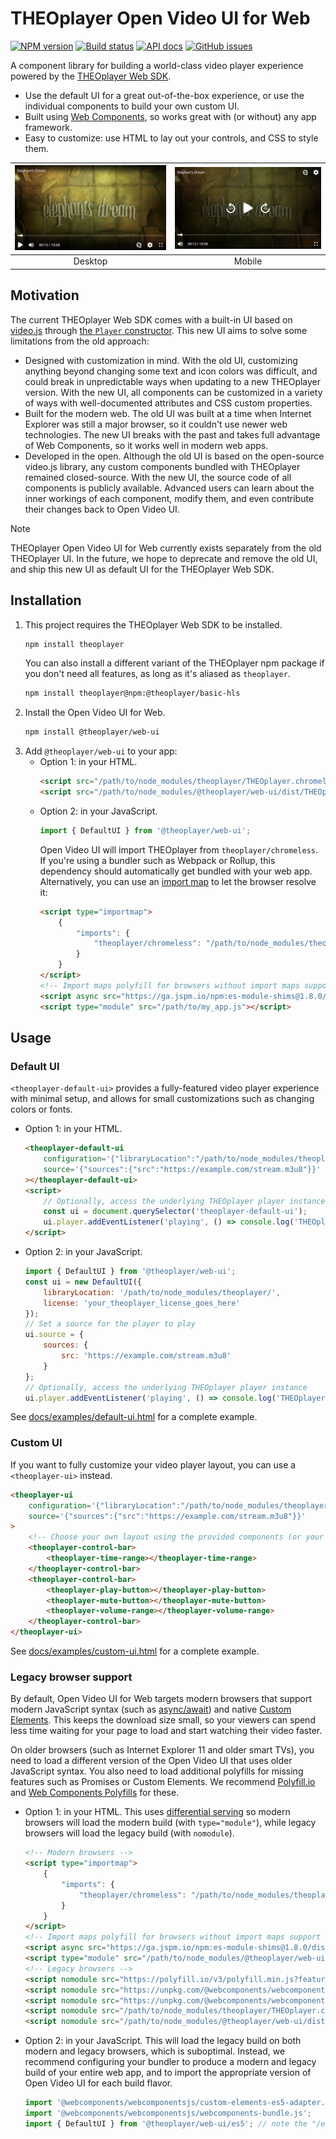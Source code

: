 # THEOplayer Open Video UI for Web

[![NPM version](https://img.shields.io/npm/v/%40theoplayer%2Fweb-ui)](https://www.npmjs.com/package/@theoplayer/web-ui)
[![Build status](https://github.com/THEOplayer/web-ui/workflows/CI/badge.svg)](https://github.com/THEOplayer/web-ui/actions/workflows/ci.yml)
[![API docs](https://img.shields.io/badge/api%20docs-orange.svg)](https://theoplayer.github.io/web-ui/api/)
[![GitHub issues](https://img.shields.io/github/issues/THEOplayer/web-ui)](https://github.com/THEOplayer/web-ui/issues)

A component library for building a world-class video player experience powered by
the [THEOplayer Web SDK](https://www.theoplayer.com/product/theoplayer).

-   Use the default UI for a great out-of-the-box experience, or use the individual components to build your own custom UI.
-   Built using [Web Components](https://developer.mozilla.org/en-US/docs/Web/Web_Components), so works great with (or without) any app framework.
-   Easy to customize: use HTML to lay out your controls, and CSS to style them.

| ![Screenshot on desktop](https://raw.githubusercontent.com/THEOplayer/web-ui/v1.0.0/docs/assets/screenshot-desktop.png) | ![Screenshot on mobile](https://raw.githubusercontent.com/THEOplayer/web-ui/v1.0.0/docs/assets/screenshot-mobile.png) |
| :---------------------------------------------------------------------------------------------------------------------: | :-------------------------------------------------------------------------------------------------------------------: |
|                                                         Desktop                                                         |                                                        Mobile                                                         |

## Motivation

The current THEOplayer Web SDK comes with a built-in UI based on [video.js](https://github.com/videojs/video.js) through [the `Player` constructor](https://docs.theoplayer.com/api-reference/web/theoplayer.player.md). This new UI aims to solve some limitations from the old approach:

-   Designed with customization in mind. With the old UI, customizing anything beyond changing some text and icon colors was difficult, and could break in unpredictable ways when updating to a new THEOplayer version. With the new UI, all components can be customized in a variety of ways with well-documented attributes and CSS custom properties.
-   Built for the modern web. The old UI was built at a time when Internet Explorer was still a major browser, so it couldn't use newer web technologies. The new UI breaks with the past and takes full advantage of Web Components, so it works well in modern web apps.
-   Developed in the open. Although the old UI is based on the open-source video.js library, any custom components bundled with THEOplayer remained closed-source. With the new UI, the source code of all components is publicly available. Advanced users can learn about the inner workings of each component, modify them, and even contribute their changes back to Open Video UI.

> [!NOTE]  
> THEOplayer Open Video UI for Web currently exists separately from the old THEOplayer UI. In the future, we hope to deprecate and remove the old UI, and ship this new UI as default UI for the THEOplayer Web SDK.

## Installation

1. This project requires the THEOplayer Web SDK to be installed.
    ```sh
    npm install theoplayer
    ```
    You can also install a different variant of the THEOplayer npm package if you don't need all features, as long as it's aliased as `theoplayer`.
    ```sh
    npm install theoplayer@npm:@theoplayer/basic-hls
    ```
2. Install the Open Video UI for Web.
    ```sh
    npm install @theoplayer/web-ui
    ```
3. Add `@theoplayer/web-ui` to your app:
    - Option 1: in your HTML.
        ```html
        <script src="/path/to/node_modules/theoplayer/THEOplayer.chromeless.js"></script>
        <script src="/path/to/node_modules/@theoplayer/web-ui/dist/THEOplayerUI.js"></script>
        ```
    - Option 2: in your JavaScript.
        ```js
        import { DefaultUI } from '@theoplayer/web-ui';
        ```
        Open Video UI will import THEOplayer from `theoplayer/chromeless`.
        If you're using a bundler such as Webpack or Rollup, this dependency should automatically get bundled with your web app.
        Alternatively, you can use an [import map](https://developer.mozilla.org/en-US/docs/Web/HTML/Element/script/type/importmap) to let the browser resolve it:
        ```html
        <script type="importmap">
            {
                "imports": {
                    "theoplayer/chromeless": "/path/to/node_modules/theoplayer/THEOplayer.chromeless.esm.js"
                }
            }
        </script>
        <!-- Import maps polyfill for browsers without import maps support (e.g. Safari 16.3) -->
        <script async src="https://ga.jspm.io/npm:es-module-shims@1.8.0/dist/es-module-shims.js" crossorigin="anonymous"></script>
        <script type="module" src="/path/to/my_app.js"></script>
        ```

## Usage

### Default UI

`<theoplayer-default-ui>` provides a fully-featured video player experience with minimal setup, and allows for small customizations such as changing colors or fonts.

-   Option 1: in your HTML.
    ```html
    <theoplayer-default-ui
        configuration='{"libraryLocation":"/path/to/node_modules/theoplayer/","license":"your_theoplayer_license_goes_here"}'
        source='{"sources":{"src":"https://example.com/stream.m3u8"}}'
    ></theoplayer-default-ui>
    <script>
        // Optionally, access the underlying THEOplayer player instance
        const ui = document.querySelector('theoplayer-default-ui');
        ui.player.addEventListener('playing', () => console.log('THEOplayer is now playing'));
    </script>
    ```
-   Option 2: in your JavaScript.
    ```js
    import { DefaultUI } from '@theoplayer/web-ui';
    const ui = new DefaultUI({
        libraryLocation: '/path/to/node_modules/theoplayer/',
        license: 'your_theoplayer_license_goes_here'
    });
    // Set a source for the player to play
    ui.source = {
        sources: {
            src: 'https://example.com/stream.m3u8'
        }
    };
    // Optionally, access the underlying THEOplayer player instance
    ui.player.addEventListener('playing', () => console.log('THEOplayer is now playing'));
    ```

See [docs/examples/default-ui.html](https://github.com/THEOplayer/web-ui/blob/main/docs/examples/default-ui.html) for a complete example.

### Custom UI

If you want to fully customize your video player layout, you can use a `<theoplayer-ui>` instead.

```html
<theoplayer-ui
    configuration='{"libraryLocation":"/path/to/node_modules/theoplayer/","license":"your_theoplayer_license_goes_here"}'
    source='{"sources":{"src":"https://example.com/stream.m3u8"}}'
>
    <!-- Choose your own layout using the provided components (or your own!) -->
    <theoplayer-control-bar>
        <theoplayer-time-range></theoplayer-time-range>
    </theoplayer-control-bar>
    <theoplayer-control-bar>
        <theoplayer-play-button></theoplayer-play-button>
        <theoplayer-mute-button></theoplayer-mute-button>
        <theoplayer-volume-range></theoplayer-volume-range>
    </theoplayer-control-bar>
</theoplayer-ui>
```

See [docs/examples/custom-ui.html](https://github.com/THEOplayer/web-ui/blob/main/docs/examples/custom-ui.html) for a complete example.

### Legacy browser support

By default, Open Video UI for Web targets modern browsers that support modern JavaScript syntax (such as [async/await](https://caniuse.com/async-functions)) and native [Custom Elements](https://caniuse.com/custom-elementsv1). This keeps the download size small, so your viewers can spend less time waiting for your page to load and start watching their video faster.

On older browsers (such as Internet Explorer 11 and older smart TVs), you need to load a different version of the Open Video UI that uses older JavaScript syntax. You also need to load additional polyfills for missing features such as Promises or Custom Elements. We recommend [Polyfill.io](https://polyfill.io/) and [Web Components Polyfills](https://github.com/webcomponents/polyfills) for these.

-   Option 1: in your HTML. This uses [differential serving](https://css-tricks.com/differential-serving/) so modern browsers will load the modern build (with `type="module"`), while legacy browsers will load the legacy build (with `nomodule`).

    ```html
    <!-- Modern browsers -->
    <script type="importmap">
        {
            "imports": {
                "theoplayer/chromeless": "/path/to/node_modules/theoplayer/THEOplayer.chromeless.esm.js"
            }
        }
    </script>
    <!-- Import maps polyfill for browsers without import maps support (e.g. Safari 16.3) -->
    <script async src="https://ga.jspm.io/npm:es-module-shims@1.8.0/dist/es-module-shims.js" crossorigin="anonymous"></script>
    <script type="module" src="/path/to/node_modules/@theoplayer/web-ui/dist/THEOplayerUI.mjs"></script>
    <!-- Legacy browsers -->
    <script nomodule src="https://polyfill.io/v3/polyfill.min.js?features=es2015"></script>
    <script nomodule src="https://unpkg.com/@webcomponents/webcomponentsjs@2.8.0/custom-elements-es5-adapter.js"></script>
    <script nomodule src="https://unpkg.com/@webcomponents/webcomponentsjs@2.8.0/webcomponents-bundle.js"></script>
    <script nomodule src="/path/to/node_modules/theoplayer/THEOplayer.chromeless.js"></script>
    <script nomodule src="/path/to/node_modules/@theoplayer/web-ui/dist/THEOplayerUI.es5.js"></script>
    ```

-   Option 2: in your JavaScript. This will load the legacy build on both modern and legacy browsers, which is suboptimal. Instead, we recommend configuring your bundler to produce a modern and legacy build of your entire web app, and to import the appropriate version of Open Video UI for each build flavor.

    ```js
    import '@webcomponents/webcomponentsjs/custom-elements-es5-adapter.js';
    import '@webcomponents/webcomponentsjs/webcomponents-bundle.js';
    import { DefaultUI } from '@theoplayer/web-ui/es5'; // note the "/es5" suffix
    ```
